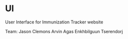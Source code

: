 # UI
User Interface for Immunization Tracker website

Team:
Jason Clemons
Arvin Agas
Enkhbilguun Tserendorj